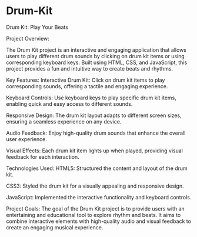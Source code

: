 # Drum-Kit

Drum Kit: Play Your Beats


Project Overview:

The Drum Kit project is an interactive and engaging application that allows users to play different drum sounds by clicking on drum kit items or using corresponding keyboard keys. Built using HTML, CSS, and JavaScript, this project provides a fun and intuitive way to create beats and rhythms.

Key Features:
Interactive Drum Kit: Click on drum kit items to play corresponding sounds, offering a tactile and engaging experience.

Keyboard Controls: Use keyboard keys to play specific drum kit items, enabling quick and easy access to different sounds.

Responsive Design: The drum kit layout adapts to different screen sizes, ensuring a seamless experience on any device.

Audio Feedback: Enjoy high-quality drum sounds that enhance the overall user experience.

Visual Effects: Each drum kit item lights up when played, providing visual feedback for each interaction.

Technologies Used:
HTML5: Structured the content and layout of the drum kit.

CSS3: Styled the drum kit for a visually appealing and responsive design.

JavaScript: Implemented the interactive functionality and keyboard controls.

Project Goals:
The goal of the Drum Kit project is to provide users with an entertaining and educational tool to explore rhythm and beats. It aims to combine interactive elements with high-quality audio and visual feedback to create an engaging musical experience.

